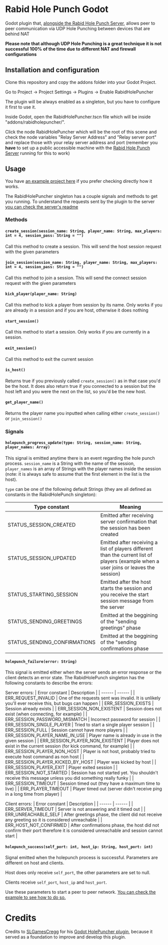# Rabid Hole Punch Godot

Godot plugin that, [alongside the Rabid Hole Punch Server](https://gitlab.com/RabidTunes/rabid-hole-punch-server), allows peer to peer communication via UDP Hole Punching between devices that are behind NAT

**Please note that although UDP Hole Punching is a great technique it is not successful 100% of the time due to different NAT and firewall configurations**

## Installation and configuration

Clone this repository and copy the addons folder into your Godot Project.

Go to Project -> Project Settings -> Plugins -> Enable RabidHolePuncher

The plugin will be always enabled as a singleton, but you have to configure it first to use it.

Inside Godot, open the RabidHolePuncher.tscn file which will be inside "addons/rabidholepuncher/".

Click the node RabidHolePuncher which will be the root of this scene and check the node variables "Relay Server Address" and "Relay server port" and replace those with your relay server address and port (remember you **have** to set up a public accessible machine with the [Rabid Hole Punch Server](https://gitlab.com/RabidTunes/rabid-hole-punch-server) running for this to work)

## Usage

You have [an example project here](https://gitlab.com/RabidTunes/rabid-hole-punch-example) if you prefer checking directly how it works.

The RabidHolePuncher singleton has a couple signals and methods to get you running. To understand the requests sent by the plugin to the server [you can check the server's readme](https://gitlab.com/RabidTunes/rabid-hole-punch-server/-/blob/main/README.md)

### Methods

#### `create_session(session_name: String, player_name: String, max_players: int = 4, session_pass: String = "")`

Call this method to create a session. This will send the host session request with the given parameters


#### `join_session(session_name: String, player_name: String, max_players: int = 4, session_pass: String = "")`

Call this method to join a session. This will send the connect session request with the given parameters


#### `kick_player(player_name: String)`

Call this method to kick a player from session by its name. Only works if you are already in a session and if you are host, otherwise it does nothing


#### `start_session()`

Call this method to start a session. Only works if you are currently in a session.


#### `exit_session()`

Call this method to exit the current session


#### `is_host()`

Returns true if you previously called `create_session()` as in that case you'd be the host. It does also return true if you connected to a session but the host left and you were the next on the list, so you'd be the new host.

#### `get_player_name()`

Returns the player name you inputted when calling either `create_session()` or `join_session()`

### Signals

#### `holepunch_progress_update(type: String, session_name: String, player_names: Array)`

This signal is emitted anytime there is an event regarding the hole punch process. `session_name` is a String with the name of the session, `player_names` is an array of Strings with the player names inside the session (note: it is always safe to assume that the first element in the list is the host).

`type` can be one of the following default Strings (they are all defined as constants in the RabidHolePunch singleton):

| Type constant | Meaning |
| ------ | ------ |
| STATUS_SESSION_CREATED | Emitted after receiving server confirmation that the session has been created |
| STATUS_SESSION_UPDATED | Emitted after receiving a list of players different than the current list of players (example when a user joins or leaves the session) |
| STATUS_STARTING_SESSION | Emitted after the host starts the session and you receive the start session message from the server |
| STATUS_SENDING_GREETINGS | Emitted at the beggining of the "sending greetings" phase |
| STATUS_SENDING_CONFIRMATIONS | Emitted at the beggining of the "sending confirmations phase |

#### `holepunch_failure(error: String)`

This signal is emitted either when the server sends an error response or the client detects an error state. The RabidHolePunch singleton has the following constants to describe the errors:

Server errors:
| Error constant | Description |
| ------ | ------ |
| ERR_REQUEST_INVALID | One of the requests sent was invalid. It is unlikely you'll ever receive this, but bugs can happen |
| ERR_SESSION_EXISTS | Session already exists |
| ERR_SESSION_NON_EXISTENT | Session does not exist (when connecting, for example) |
| ERR_SESSION_PASSWORD_MISMATCH | Incorrect password for session |
| ERR_SESSION_SINGLE_PLAYER | Tried to start a single player session |
| ERR_SESSION_FULL | Session cannot have more players |
| ERR_SESSION_PLAYER_NAME_IN_USE | Player name is already in use in the given session |
| ERR_SESSION_PLAYER_NON_EXISTENT | Player does not exist in the current session (for kick command, for example) |
| ERR_SESSION_PLAYER_NON_HOST | Player is not host, probably tried to execute host command as non host |
| ERR_SESSION_PLAYER_KICKED_BY_HOST | Player was kicked by host |
| ERR_SESSION_PLAYER_EXIT | Player exited session |
| ERR_SESSION_NOT_STARTED | Session has not started yet. You shouldn't receive this message unless you did something really funky |
| ERR_SESSION_TIMEOUT | Session timed out (they have a maximum time to live) |
| ERR_PLAYER_TIMEOUT | Player timed out (server didn't receive ping in a long time from player) |

Client errors:
| Error constant | Description |
| ------ | ------ |
| ERR_SERVER_TIMEOUT | Server is not answering and it timed out |
| ERR_UNREACHABLE_SELF | After greetings phase, the client did not receive any greeting so it is considered unreachable |
| ERR_HOST_NOT_CONFIRMED | After confirmations phase, the host did not confirm their port therefore it is considered unreachable and session cannot start |


#### `holepunch_success(self_port: int, host_ip: String, host_port: int)`

Signal emitted when the holepunch process is successful. Parameters are different on host and clients.

Host does only receive `self_port`, the other parameters are set to null.

Clients receive `self_port`, `host_ip` and `host_port`.

Use these parameters to start a peer to peer network. [You can check the example to see how to do so.](https://gitlab.com/RabidTunes/rabid-hole-punch-example)


# Credits

Credits to [SLGamesCregg](https://github.com/SLGamesCregg) for his [Godot HolePuncher plugin](https://godotengine.org/asset-library/asset/608), because it served as a foundation to improve and develop this plugin.

